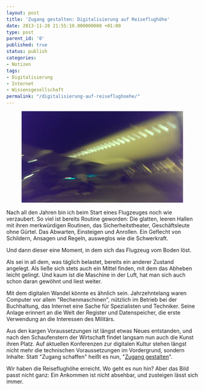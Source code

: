 ```yaml
---
layout: post
title: 'Zugang gestalten: Digitalisierung auf Reiseflughöhe'
date: 2013-11-28 21:55:19.000000000 +01:00
type: post
parent_id: '0'
published: true
status: publish
categories:
- Notizen
tags:
- Digitalisierung
- Internet
- Wissensgesellschaft
permalink: "/digitalisierung-auf-reiseflughoehe/"
---
```

<figure>
	<img src="/assets/img/flugzeug_fuzzy.jpg" />
</figure>

<p>
				Nach all den Jahren bin ich beim Start eines Flugzeuges noch wie verzaubert. So viel ist bereits Routine geworden: Die glatten, leeren Hallen mit ihren merkwürdigen Routinen, das Sicherheitstheater, Geschäftsleute ohne Gürtel. Das Abwarten, Einsteigen und Anrollen. Ein Geflecht von Schildern, Ansagen und Regeln, ausweglos wie die Schwerkraft.</p>
<p>Und dann dieser eine Moment, in dem sich das Flugzeug vom Boden löst.<!-- more -->
</p>

<p>Als sei in all dem, was täglich belastet, bereits ein anderer Zustand angelegt. Als ließe sich stets auch ein Mittel finden, mit dem das Abheben leicht gelingt. Und kaum ist die Maschine in der Luft, hat man sich auch schon daran gewöhnt und liest weiter.</p>
<p>Mit dem digitalen Wandel könnte es ähnlich sein. Jahrzehntelang waren Computer vor allem "Rechenmaschinen", nützlich im Betrieb bei der Buchhaltung, das Internet eine Sache für Spezialisten und Techniker. Seine Anlage erinnert an die Welt der Register und Datenspeicher, die erste Verwendung an die Interessen des Militärs.</p>
<p>Aus den kargen Voraussetzungen ist längst etwas Neues entstanden, und nach den Schaufenstern der Wirtschaft findet langsam nun auch die Kunst ihren Platz. Auf aktuellen Konferenzen zur digitalen Kultur stehen längst nicht mehr die technischen Voraussetzungen im Vordergrund, sondern Inhalte: Statt "Zugang schaffen" heißt es nun, "<a href="http://www.zugang-gestalten.org">Zugang gestalten</a>".</p>
<p>Wir haben die Reiseflughöhe erreicht. Wo geht es nun hin? Aber das Bild passt nicht ganz: Ein Ankommen ist nicht absehbar, und zusteigen lässt sich immer.		</p>
